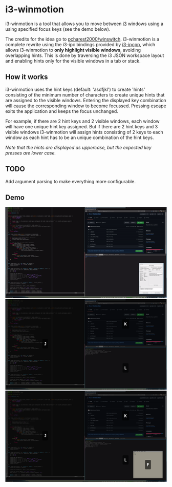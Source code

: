 # i3-winmotion

i3-winmotion is a tool that allows you to move between [i3](https://i3wm.org/)
windows using a using specified focus keys (see the demo below).

The credits for the idea go to [pcharest2000/winswitch](https://github.com/pcharest2000/winswitch).
i3-winmotion is a complete rewrite using the i3-ipc bindings provided by
[i3-ipcpp](https://github.com/Iskustvo/i3-ipcpp), which allows i3-winmotion to
**only highlight visible windows**, avoiding overlapping hints. This is done by
 traversing the i3 JSON workspace layout and enabling hints only for the visible
 windows in a tab or stack.

## How it works
i3-winmotion uses the hint keys (default: 'asdfjkl') to create 'hints'
consisting of the minimum number of characters to create unique hints that are
assigned to the visible windows. Entering the displayed key combination will
cause the corresponding window to become focussed. Pressing escape exits the
application and keeps the focus unchanged.

For example, if there are 2 hint keys and 2 visible windows, each window will have one
unique hint key assigned. But if there are 2 hint keys and 3 visible windows
i3-winmotion will assign hints consisting of 2 keys to each window as each hint
has to be an unique combination of the hint keys.

_Note that the hints are displayed as uppercase, but the expected key presses are
lower case._

## TODO
Add argument parsing to make everything more configurable.

## Demo
![i3-winmotion in action 1](screenshots/demo.gif)
![i3-winmotion in action 2](screenshots/screenshot_default.png)
![i3-winmotion in action 3](screenshots/screenshot_floating.png)

